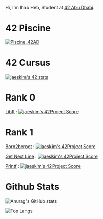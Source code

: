 Hi, I'm Ihab Heb, Student at [42 Abu Dhabi](https://42abudhabi.ae/).

# 42 Piscine
[![Piscine_42AD](https://badge42.herokuapp.com/api/stats/ihormi?cursus=C%20Piscine)](https://github.com/Hebx/Piscine_42AD)

# 42 Cursus
[![jaeskim's 42 stats](https://badge42.herokuapp.com/api/stats/ihormi?cursus=42Cursus&privacyName=true)](https://github.com/JaeSeoKim/badge42)

# Rank 0
[Libft](https://github.com/Hebx/Libft) : [![jaeskim's 42Project Score](https://badge42.herokuapp.com/api/project/ihormi/Libft)](https://github.com/JaeSeoKim/badge42)

# Rank 1
[Born2beroot](https://github.com/Hebx/Born2BeRoot) : [![jaeskim's 42Project Score](https://badge42.herokuapp.com/api/project/ihormi/Born2beroot)](https://github.com/JaeSeoKim/badge42)

[Get Next Line](https://github.com/Hebx/Get_Next_Line) : [![jaeskim's 42Project Score](https://badge42.herokuapp.com/api/project/ihormi/get_next_line)](https://github.com/JaeSeoKim/badge42)

[Printf](https://github.com/Hebx/ft_printf) : [![jaeskim's 42Project Score](https://badge42.herokuapp.com/api/project/ihormi/ft_printf)](https://github.com/JaeSeoKim/badge42)

# Github Stats

![Anurag's GitHub stats](https://github-readme-stats.vercel.app/api?username=hebx&show_icons=true&theme=dracula)

[![Top Langs](https://github-readme-stats.vercel.app/api/top-langs/?username=hebx&layout=compact&show_icons=true&theme=dracula)](https://github.com/anuraghazra/github-readme-stats)
